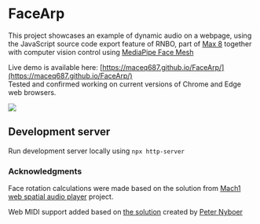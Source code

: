 # FaceArp

This project showcases an example of dynamic audio on a webpage, using the JavaScript source code export feature of RNBO, part of [Max 8](https://cycling74.com/products/max) together with computer vision control using [MediaPipe Face Mesh](https://google.github.io/mediapipe/solutions/face_mesh)

Live demo is available here: [https://maceq687.github.io/FaceArp/](https://maceq687.github.io/FaceArp/)  
Tested and confirmed working on current versions of Chrome and Edge web browsers.

<a href="https://www.youtube.com/watch?v=1e5spj8JPvc" target="_blank"><img src="FaceArp.gif" /></a>

## Development server

Run development server locally using `npx http-server`

### Acknowledgments

Face rotation calculations were made based on the solution from [Mach1 web spatial audio player](https://github.com/Mach1Studios/m1-web-spatialaudioplayer) project.  

Web MIDI support added based on [the solution](cycling74.com/forums/web-export-and-midi#reply-63b6385047b56d0014f138dd) created by [Peter Nyboer](https://github.com/nyboer)

